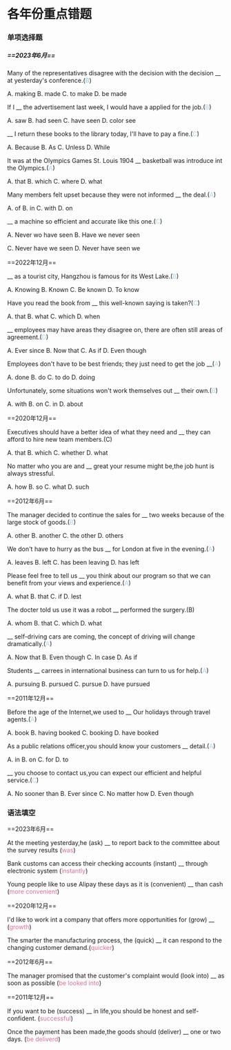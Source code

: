 # 各年份重点错题

### 单项选择题

##### ==2023年6月==

Many of the representatives disagree with the decision with the decision \__ at yesterday's conference.(<font color='lightblue'>**B**</font>)

A. making	B. made	C. to make	D. be made



If I \__ the advertisement last week, I would have a applied for the job.(<font color='lightblue'>B</font>)

A. saw	B. had seen	C. have seen	D. color see



\__ I return these books to the library today, I'll have to pay a fine.(<font color='lightblue'>C</font>)

A. Because	B. As	C. Unless	D. While



It was at the Olympics Games St. Louis 1904 \__ basketball was introduce int the Olympics.(<font color='lightblue'>A</font>)

A. that	B. which	C. where	D. what



Many members felt upset because they were not informed \__ the deal.(<font color='lightblue'>A</font>)

A. of	B. in	C. with	D. on



\__ a machine so efficient and accurate like this one.(<font color='lightblue'>C</font>)

A. Never wo have seen	B. Have we never seen

C. Never have we seen	D. Never have seen we



==2022年12月==

\__ as a tourist city, Hangzhou is famous for its West Lake.(<font color='lightblue'>B</font>)

A. Knowing	B. Known	C. Be known	D. To know



Have you read the book from \__ this well-known saying is taken?(<font color='lightblue'>C</font>)

A. that	B. what	C. which	D. when



\__ employees may have areas they disagree on, there are often still areas of agreement.(<font color='lightblue'>D</font>)

A. Ever since	B. Now that	C. As if	D. Even though



Employees don't have to be best friends; they just need to get the job \__(<font color='lightblue'>A</font>)

A. done	B. do	C. to do	D. doing



Unfortunately, some situations won't work themselves out \__ their own.(<font color='lightblue'>B</font>)

A. with	B. on	C. in	D. about



==2020年12月==

Executives should have a better idea of what they need and \__ they can afford to hire new team members.(C)

A. that	B. which	C. whether	D. what



No matter who you are and \__ great your resume might be,the job hunt is always stressful.

A. how	B. so	C. what	D. such



==2012年6月==

The manager decided to continue the sales for \__ two weeks because of the large stock of goods.(<font color='lightblue'>B</font>)

A. other	B. another	C. the other	D. others



We don't have to hurry as the bus \__ for London at five in the evening.(<font color='lightblue'>A</font>)

A. leaves	B. left	C. has been leaving	D. has left



Please feel free to tell us \__ you think about our program so that we can benefit from your views and experience.(<font color='lightblue'>A</font>)

A. what	B. that	C. if	D. lest 



The docter told us use it was a robot \__ performed the surgery.(B)

A. whom	B. that	C. which	D. what



\__ self-driving cars are coming, the concept of driving will change dramatically.(<font color='lightblue'>A</font>)

A. Now that	B. Even though	C. In case	D. As if



Students \__ carrees in international business can turn to us for help.(<font color='lightblue'>A</font>)

A. pursuing	B. pursued	C. pursue	D. have pursued



==2011年12月==

Before the age of the Internet,we used to \__ Our holidays through travel agents.(<font color='lightblue'>A</font>)

A. book	B. having booked	C. booking	D. have booked



As a public relations officer,you should know your customers \__ detail.(<font color='lightblue'>A</font>)

A. in	B. on	C. for	D. to



\__ you choose to contact us,you can expect our efficient and helpful service.(<font color='lightblue'>C</font>)

A. No sooner than	B. Ever since	C. No matter how	D. Even though

### **语法填空**

==2023年6月==

At the meeting yesterday,he (ask) \__ to report back to the committee about the survey results (<font color='PaleVioletRed'>was</font>)



Bank customs can access their checking accounts (instant) \__ through electronic system (<font color='PaleVioletRed'>instantly</font>)



Young people like to use Alipay these days as it is (convenient) \__ than cash (<font color='PaleVioletRed'>more convenient</font>)



==2020年12月==

I'd like to work int a company that offers more opportunities for (grow) \__ (<font color='PaleVioletRed'>growth</font>)



The smarter the manufacturing process, the (quick) \__ it can respond to the changing customer demand.(<font color='PaleVioletRed'>quicker</font>)



==2012年6月==

The manager promised that the customer's complaint would (look into) \__ as soon as possible (<font color='PaleVioletRed'>be looked into</font>)



==2011年12月==

If you want to be (success) \__ in life,you should be honest and self-confident. (<font color='PaleVioletRed'>successful</font>)



Once the payment has been made,the goods should (deliver) \__ one or two days.   (<font color='PaleVioletRed'>be deliverd</font>)
